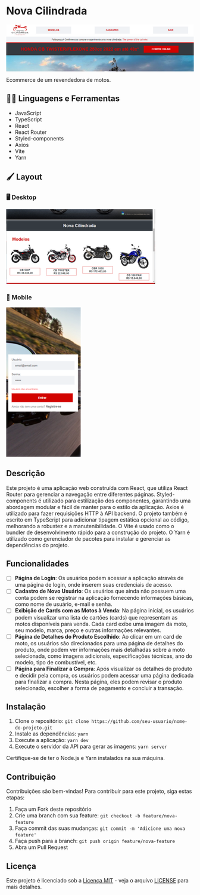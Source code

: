 # Nova Cilindrada

<img src="https://github.com/JonatasC17/Nova-Cilindrada/blob/main/Imagens%20do%20README/800por200banner.png" align="center"/>

Ecommerce de um revendedora de motos.

## :man_mechanic: Linguagens e Ferramentas

- JavaScript
- TypeScript
- React
- React Router
- Styled-components
- Axios
- Vite
- Yarn

## :paintbrush: Layout

### :desktop_computer: Desktop

<img src="https://github.com/JonatasC17/Nova-Cilindrada/blob/main/Imagens%20do%20README/layoutDesktop.png"/>

### :iphone: Mobile

<img src="https://github.com/JonatasC17/Nova-Cilindrada/blob/main/Imagens%20do%20README/layoutMobile.png" />

## Descrição

Este projeto é uma aplicação web construída com React, que utiliza React Router para gerenciar a navegação entre diferentes páginas. Styled-components é utilizado para estilização dos componentes, garantindo uma abordagem modular e fácil de manter para o estilo da aplicação. Axios é utilizado para fazer requisições HTTP à API backend. O projeto também é escrito em TypeScript para adicionar tipagem estática opcional ao código, melhorando a robustez e a manutenibilidade. O Vite é usado como o bundler de desenvolvimento rápido para a construção do projeto. O Yarn é utilizado como gerenciador de pacotes para instalar e gerenciar as dependências do projeto.

## Funcionalidades

- [ ] **Página de Login**: Os usuários podem acessar a aplicação através de uma página de login, onde inserem suas credenciais de acesso.
- [ ] **Cadastro de Novo Usuário**: Os usuários que ainda não possuem uma conta podem se registrar na aplicação fornecendo informações básicas, como nome de usuário, e-mail e senha.
- [ ] **Exibição de Cards com as Motos à Venda**: Na página inicial, os usuários podem visualizar uma lista de cartões (cards) que representam as motos disponíveis para venda. Cada card exibe uma imagem da moto, seu modelo, marca, preço e outras informações relevantes.
- [ ] **Página de Detalhes do Produto Escolhido**: Ao clicar em um card de moto, os usuários são direcionados para uma página de detalhes do produto, onde podem ver informações mais detalhadas sobre a moto selecionada, como imagens adicionais, especificações técnicas, ano do modelo, tipo de combustível, etc.
- [ ] **Página para Finalizar a Compra**: Após visualizar os detalhes do produto e decidir pela compra, os usuários podem acessar uma página dedicada para finalizar a compra. Nesta página, eles podem revisar o produto selecionado, escolher a forma de pagamento e concluir a transação.

## Instalação

1. Clone o repositório: `git clone https://github.com/seu-usuario/nome-do-projeto.git`
2. Instale as dependências: `yarn`
3. Execute a aplicação: `yarn dev`
4. Execute o servidor da API para gerar as imagens: `yarn server`

Certifique-se de ter o Node.js e Yarn instalados na sua máquina.

## Contribuição

Contribuições são bem-vindas! Para contribuir para este projeto, siga estas etapas:

1. Faça um Fork deste repositório
2. Crie uma branch com sua feature: `git checkout -b feature/nova-feature`
3. Faça commit das suas mudanças: `git commit -m 'Adicione uma nova feature'`
4. Faça push para a branch: `git push origin feature/nova-feature`
5. Abra um Pull Request

## Licença

Este projeto é licenciado sob a [Licença MIT](https://opensource.org/licenses/MIT) - veja o arquivo [LICENSE](LICENSE) para mais detalhes.

